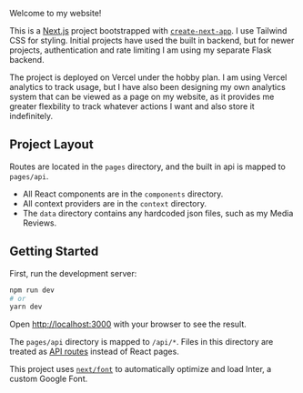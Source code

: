 Welcome to my website!

This is a [Next.js](https://nextjs.org/) project bootstrapped with [`create-next-app`](https://github.com/vercel/next.js/tree/canary/packages/create-next-app). I use Tailwind CSS for styling. Initial projects have used the built in backend, but for newer projects, authentication and rate limiting I am using my separate Flask backend.

The project is deployed on Vercel under the hobby plan. I am using Vercel analytics to track usage, but I have also been designing my own analytics system that can be viewed as a page on my website, as it provides me greater flexbility to track whatever actions I want and also store it indefinitely.

## Project Layout
Routes are located in the `pages` directory, and the built in api is mapped to `pages/api`.

- All React components are in the `components` directory.
- All context providers are in the `context` directory.
- The `data` directory contains any hardcoded json files, such as my Media Reviews.



## Getting Started

First, run the development server:

```bash
npm run dev
# or
yarn dev
```

Open [http://localhost:3000](http://localhost:3000) with your browser to see the result.

The `pages/api` directory is mapped to `/api/*`. Files in this directory are treated as [API routes](https://nextjs.org/docs/api-routes/introduction) instead of React pages.

This project uses [`next/font`](https://nextjs.org/docs/basic-features/font-optimization) to automatically optimize and load Inter, a custom Google Font.


